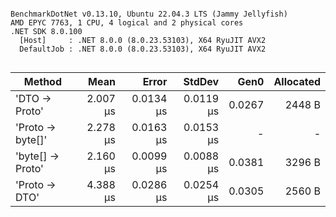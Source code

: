 ```

BenchmarkDotNet v0.13.10, Ubuntu 22.04.3 LTS (Jammy Jellyfish)
AMD EPYC 7763, 1 CPU, 4 logical and 2 physical cores
.NET SDK 8.0.100
  [Host]     : .NET 8.0.0 (8.0.23.53103), X64 RyuJIT AVX2
  DefaultJob : .NET 8.0.0 (8.0.23.53103), X64 RyuJIT AVX2


```
| Method           | Mean     | Error     | StdDev    | Gen0   | Allocated |
|----------------- |---------:|----------:|----------:|-------:|----------:|
| &#39;DTO → Proto&#39;    | 2.007 μs | 0.0134 μs | 0.0119 μs | 0.0267 |    2448 B |
| &#39;Proto → byte[]&#39; | 2.278 μs | 0.0163 μs | 0.0153 μs |      - |         - |
| &#39;byte[] → Proto&#39; | 2.160 μs | 0.0099 μs | 0.0088 μs | 0.0381 |    3296 B |
| &#39;Proto → DTO&#39;    | 4.388 μs | 0.0286 μs | 0.0254 μs | 0.0305 |    2560 B |
